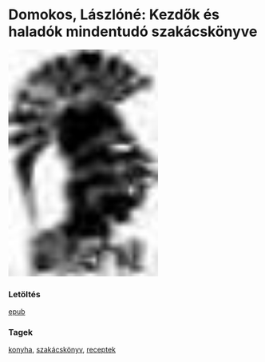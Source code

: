 # <a name="id_608">Domokos, Lászlóné: Kezdők és haladók mindentudó szakácskönyve </a>
<img src="https://github.com/BercziSandor/calibre_lib/raw/main/libs/main/Domokos%2C%20Laszlone/Kezdok%20es%20haladok%20mindentudo%20szakac%20%28608%29/cover.jpg" alt="cover" width="300"/>

### Letöltés
[epub](https://github.com/BercziSandor/calibre_lib/raw/main/libs/main/Domokos%2C%20Laszlone/Kezdok%20es%20haladok%20mindentudo%20szakac%20%28608%29/Kezdok%20es%20haladok%20mindentudo%20sz%20-%20Domokos%2C%20Laszlone.epub)

### Tagek
[konyha](https://github.com/berczisandor/calibre_lib/blob/main/libs/main/_tags/konyha.md), [szakácskönyv](https://github.com/berczisandor/calibre_lib/blob/main/libs/main/_tags/szak%c3%a1csk%c3%b6nyv.md), [receptek](https://github.com/berczisandor/calibre_lib/blob/main/libs/main/_tags/receptek.md)

